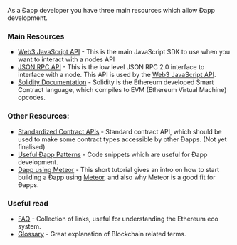 As a Ðapp developer you have three main resources which allow Ðapp development.

### Main Resources

- [Web3 JavaScript API](https://github.com/ethereum/wiki/wiki/JavaScript-API) - This is the main JavaScript SDK to use when you want to interact with a nodes API
- [JSON RPC API](https://github.com/ethereum/wiki/wiki/JSON-RPC) - This is the low level JSON RPC 2.0 interface to interface with a node. This API is used by the [Web3 JavaScript API](https://github.com/ethereum/wiki/wiki/JavaScript-API).
- [Solidity Documentation](https://ethereum.github.io/solidity/docs/home/) - Solidity is the Ethereum developed Smart Contract language, which compiles to EVM (Ethereum Virtual Machine) opcodes.

### Other Resources:

- [Standardized Contract APIs](https://github.com/ethereum/wiki/wiki/Standardized_Contract_APIs) - Standard contract API, which should be used to make some contract types accessible by other Ðapps. (Not yet finalised)
- [Useful Ðapp Patterns](https://github.com/ethereum/wiki/wiki/Useful-Ðapp-Patterns) - Code snippets which are useful for Ðapp development.
- [Dapp using Meteor](https://github.com/ethereum/wiki/wiki/Dapp-using-Meteor) - This short tutorial gives an intro on how to start building a Ðapp using [Meteor](https://www.meteor.com), and also why Meteor is a good fit for Ðapps.

### Useful read
- [FAQ](https://github.com/ethereum/wiki/wiki/FAQ) - Collection of links, useful for understanding the Ethereum eco system.
- [Glossary](https://github.com/ethereum/wiki/wiki/Glossary) - Great explanation of Blockchain related terms.